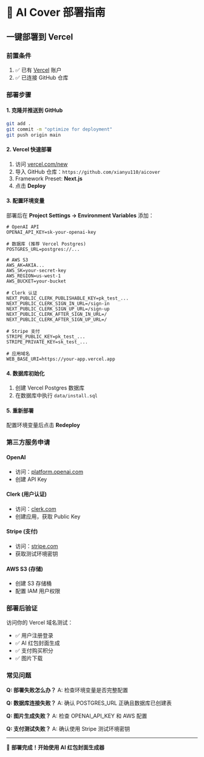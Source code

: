 # 🚀 AI Cover 部署指南

## 一键部署到 Vercel

### 前置条件
1. ✅ 已有 [Vercel](https://vercel.com) 账户
2. ✅ 已连接 GitHub 仓库

### 部署步骤

#### 1. 克隆并推送到 GitHub
```bash
git add .
git commit -m "optimize for deployment"
git push origin main
```

#### 2. Vercel 快速部署
1. 访问 [vercel.com/new](https://vercel.com/new)
2. 导入 GitHub 仓库：`https://github.com/xianyu110/aicover`
3. Framework Preset: **Next.js**
4. 点击 **Deploy**

#### 3. 配置环境变量
部署后在 **Project Settings → Environment Variables** 添加：

```env
# OpenAI API
OPENAI_API_KEY=sk-your-openai-key

# 数据库 (推荐 Vercel Postgres)
POSTGRES_URL=postgres://...

# AWS S3
AWS_AK=AKIA...
AWS_SK=your-secret-key
AWS_REGION=us-west-1
AWS_BUCKET=your-bucket

# Clerk 认证
NEXT_PUBLIC_CLERK_PUBLISHABLE_KEY=pk_test_...
NEXT_PUBLIC_CLERK_SIGN_IN_URL=/sign-in
NEXT_PUBLIC_CLERK_SIGN_UP_URL=/sign-up
NEXT_PUBLIC_CLERK_AFTER_SIGN_IN_URL=/
NEXT_PUBLIC_CLERK_AFTER_SIGN_UP_URL=/

# Stripe 支付
STRIPE_PUBLIC_KEY=pk_test_...
STRIPE_PRIVATE_KEY=sk_test_...

# 应用域名
WEB_BASE_URI=https://your-app.vercel.app
```

#### 4. 数据库初始化
1. 创建 Vercel Postgres 数据库
2. 在数据库中执行 `data/install.sql`

#### 5. 重新部署
配置环境变量后点击 **Redeploy**

### 第三方服务申请

#### OpenAI
- 访问：[platform.openai.com](https://platform.openai.com)
- 创建 API Key

#### Clerk (用户认证)
- 访问：[clerk.com](https://clerk.com)
- 创建应用，获取 Public Key

#### Stripe (支付)
- 访问：[stripe.com](https://stripe.com)
- 获取测试环境密钥

#### AWS S3 (存储)
- 创建 S3 存储桶
- 配置 IAM 用户权限

### 部署后验证

访问你的 Vercel 域名测试：
- ✅ 用户注册登录
- ✅ AI 红包封面生成
- ✅ 支付购买积分
- ✅ 图片下载

### 常见问题

**Q: 部署失败怎么办？**
A: 检查环境变量是否完整配置

**Q: 数据库连接失败？**
A: 确认 POSTGRES_URL 正确且数据库已创建表

**Q: 图片生成失败？**
A: 检查 OPENAI_API_KEY 和 AWS 配置

**Q: 支付测试失败？**
A: 确认使用 Stripe 测试环境密钥

---
🎉 **部署完成！开始使用 AI 红包封面生成器**